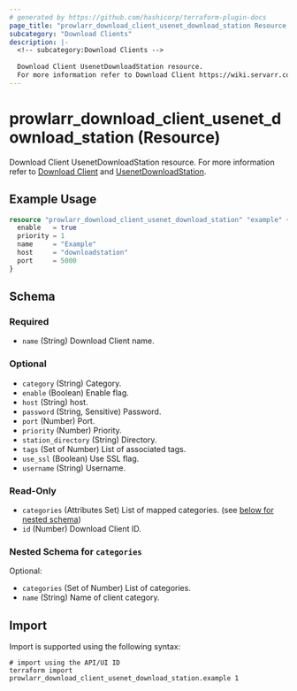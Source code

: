 ```yaml
---
# generated by https://github.com/hashicorp/terraform-plugin-docs
page_title: "prowlarr_download_client_usenet_download_station Resource - terraform-provider-prowlarr"
subcategory: "Download Clients"
description: |-
  <!-- subcategory:Download Clients -->
  
  Download Client UsenetDownloadStation resource.
  For more information refer to Download Client https://wiki.servarr.com/prowlarr/settings#download-clients and UsenetDownloadStation https://wiki.servarr.com/prowlarr/supported#usenetdownloadstation.
---
```


# prowlarr_download_client_usenet_download_station (Resource)

<!-- subcategory:Download Clients -->
Download Client UsenetDownloadStation resource.
For more information refer to [Download Client](https://wiki.servarr.com/prowlarr/settings#download-clients) and [UsenetDownloadStation](https://wiki.servarr.com/prowlarr/supported#usenetdownloadstation).

## Example Usage

```terraform
resource "prowlarr_download_client_usenet_download_station" "example" {
  enable   = true
  priority = 1
  name     = "Example"
  host     = "downloadstation"
  port     = 5000
}
```

<!-- schema generated by tfplugindocs -->
## Schema

### Required

- `name` (String) Download Client name.

### Optional

- `category` (String) Category.
- `enable` (Boolean) Enable flag.
- `host` (String) host.
- `password` (String, Sensitive) Password.
- `port` (Number) Port.
- `priority` (Number) Priority.
- `station_directory` (String) Directory.
- `tags` (Set of Number) List of associated tags.
- `use_ssl` (Boolean) Use SSL flag.
- `username` (String) Username.

### Read-Only

- `categories` (Attributes Set) List of mapped categories. (see [below for nested schema](#nestedatt--categories))
- `id` (Number) Download Client ID.

<a id="nestedatt--categories"></a>
### Nested Schema for `categories`

Optional:

- `categories` (Set of Number) List of categories.
- `name` (String) Name of client category.

## Import

Import is supported using the following syntax:

```shell
# import using the API/UI ID
terraform import prowlarr_download_client_usenet_download_station.example 1
```
